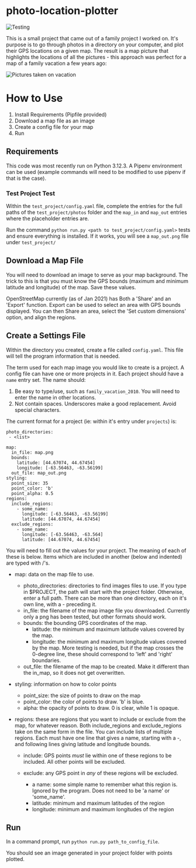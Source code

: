 # photo-location-plotter

![Testing](https://github.com/Wesley-Fisher/photo-location-plotter/workflows/CI/badge.svg)

This is a small project that came out of a family project I worked on. It's purpose is to go through photos in a directory on your computer, and plot their GPS locations on a given map. The result is a map picture that highlights the locations of all the pictures - this approach was perfect for a map of a family vacation a few years ago:

![Pictures taken on vacation](.github/media/hawaii_pic.png)


# How to Use

1.  Install Requirements (Pipfile provided)
3.  Download a map file as an image
4.  Create a config file for your map
5.  Run


## Requirements

This code was most recently run on Python 3.12.3. A Pipenv environment can be used (example commands will need to be modified to use pipenv if that is the case).

### Test Project Test

Within the `test_project/config.yaml` file, complete the entries for the full paths of the `test_project/photos` folder and the `map_in` and `map_out` entries where the placeholder entries are.

Run the command `python run.py <path to test_project/config.yaml>` tests and ensure everything is installed. If it works, you will see a `map_out.png` file under `test_project/`


## Download a Map File

You will need to download an image to serve as your map background. The trick to this is that you must know the GPS bounds (maximum and minimum latitude and longitude) of the map. Save these values.

OpenStreetMap currently (as of Jan 2021) has Both a 'Share' and an 'Export' function. Export can be used to select an area with GPS bounds displayed. You can then Share an area, select the 'Set custom dimensions' option, and align the regions.

## Create a Settings File

Within the directory you created, create a file called `config.yaml`. This file will tell the program information that is needed.

The term used for each map image you would like to create is a project. A config file can have one or more projects in it. Each project should have a `name` entry set. The name should:

1. Be easy to type/use, such as `family_vacation_2010`. You will need to enter the name in other locations.
2. Not contain spaces. Underscores make a good replacement. Avoid special characters.


The current format for a project (ie: within it's entry under `projects`) is:

```
photo_directories:
 - <list>

map:
  in_file: map.png
  bounds:
    latitude: [44.67074, 44.67454]
    longitude: [-63.56463, -63.56199]
  out_file: map_out.png
styling:
  point_size: 35
  point_color: 'b'
  point_alpha: 0.5
regions:
  include_regions:
    - some_name:
      longitude: [-63.56463, -63.56199]
      latitude: [44.67074, 44.67454]
  exclude_regions:
    - some_name:
      longitude: [-63.56463, -63.564]
      latitude: [44.67074, 44.67454]
```

You will need to fill out the values for your project. The meaning of each of these is below. Items which are included in another (below and indented) are typed with /'s.

* map: data on the map file to use.
  * photo_directories: directories to find images files to use. If you type in $PROJECT, the path will start with the project folder. Otherwise, enter a full path. There can be more than one directory, each on it's own line, with a - preceding it.
  * in_file: the filename of the map image file you downloaded. Currently only a png has been tested, but other formats should work.
  * bounds: the bounding GPS coordinates of the map.
    * latitude: the minimum and maximum latitude values covered by the map.
    * longitude: the minimum and maximum longitude values covered by the map. More testing is needed, but if the map crosses the 0-degree line, these should correspond to 'left' and 'right' boundaries.
  * out_file: the filename of the map to be created. Make it different than the in_map, so it does not get overwritten.

* styling: information on how to color points
  * point_size: the size of points to draw on the map
  * point_color: the color of points to draw. 'b' is blue.
  * alpha: the opacity of points to draw. 0 is clear, while 1 is opaque.

* regions: these are regions that you want to include or exclude from the map, for whatever reason. Both include_regions and exclude_regions take on the same form in the file. You can include lists of multiple regions. Each must have one line that gives a name, starting with a -, and following lines giving latitude and longitude bounds.

  * include: GPS points _must_ lie within one of these regions to be included. All other points will be excluded.
  * exclude: any GPS point in _any_ of these regions will be excluded.

    * a name: some simple name to remember what this region is. Ignored by the program. Does not need to be 'a name' or 'some_name'.
    * latitude: minimum and maximum latitudes of the region
    * longitude: minimum and maximum longitudes of the region

## Run

In a command prompt, run `python run.py path_to_config_file`.

You should see an image generated in your project folder with points plotted.
